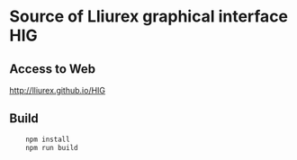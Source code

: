 # Source of Lliurex graphical interface HIG
## Access to Web
http://lliurex.github.io/HIG
## Build
```sh
    npm install
    npm run build
``` 